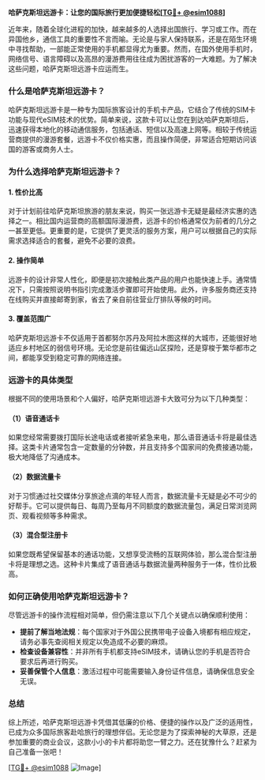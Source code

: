 **哈萨克斯坦远游卡：让您的国际旅行更加便捷轻松[[TG💪+ @esim1088](https://t.me/s/esim1088)]**

近年来，随着全球化进程的加快，越来越多的人选择出国旅行、学习或工作。而在异国他乡，通信工具的重要性不言而喻。无论是与家人保持联系，还是在陌生环境中寻找帮助，一部能正常使用的手机都显得尤为重要。然而，在国外使用手机时，网络信号、语言障碍以及高昂的漫游费用往往成为困扰游客的一大难题。为了解决这些问题，哈萨克斯坦远游卡应运而生。

### 什么是哈萨克斯坦远游卡？

哈萨克斯坦远游卡是一种专为国际旅客设计的手机卡产品，它结合了传统的SIM卡功能与现代eSIM技术的优势。简单来说，这款卡可以让您在到达哈萨克斯坦后，迅速获得本地化的移动通信服务，包括通话、短信以及高速上网等。相较于传统运营商提供的漫游套餐，远游卡不仅价格实惠，而且操作简便，非常适合短期访问该国的游客或商务人士。

### 为什么选择哈萨克斯坦远游卡？

#### 1. **性价比高**
   对于计划前往哈萨克斯坦旅游的朋友来说，购买一张远游卡无疑是最经济实惠的选择之一。相比国内运营商的高额国际漫游费，远游卡的价格通常仅为前者的几分之一甚至更低。更重要的是，它提供了更灵活的服务方案，用户可以根据自己的实际需求选择适合的套餐，避免不必要的浪费。

#### 2. **操作简单**
   远游卡的设计非常人性化，即便是初次接触此类产品的用户也能快速上手。通常情况下，只需按照说明书指引完成激活步骤即可开始使用。此外，许多服务商还支持在线购买并直接邮寄到家，省去了亲自前往营业厅排队等候的时间。

#### 3. **覆盖范围广**
   哈萨克斯坦远游卡不仅适用于首都努尔苏丹及阿拉木图这样的大城市，还能很好地适应乡村地区的弱信号环境。无论您是前往偏远山区探险，还是穿梭于繁华都市之间，都能享受到稳定可靠的网络连接。

### 远游卡的具体类型

根据不同的使用场景和个人偏好，哈萨克斯坦远游卡大致可分为以下几种类型：

#### （1）语音通话卡
   如果您经常需要拨打国际长途电话或者接听紧急来电，那么语音通话卡将是最佳选择。这类卡片通常包含一定数量的分钟数，并且支持多个国家间的免费接通功能，极大地降低了沟通成本。

#### （2）数据流量卡
   对于习惯通过社交媒体分享旅途点滴的年轻人而言，数据流量卡无疑是必不可少的好帮手。它可以提供每日、每周乃至每月不同额度的数据流量包，满足日常浏览网页、观看视频等多种需求。

#### （3）混合型注册卡
   如果您既希望保留基本的通话功能，又想享受流畅的互联网体验，那么混合型注册卡将是理想之选。这种卡片集成了语音通话与数据流量两种服务于一体，性价比极高。

### 如何正确使用哈萨克斯坦远游卡？

尽管远游卡的操作流程相对简单，但仍需注意以下几个关键点以确保顺利使用：

- **提前了解当地法规**：每个国家对于外国公民携带电子设备入境都有相应规定，请务必事先查阅相关规定以免造成不必要的麻烦。
- **检查设备兼容性**：并非所有手机都支持eSIM技术，请确认您的手机是否符合要求后再进行购买。
- **妥善保管个人信息**：激活过程中可能需要输入身份证件信息，请确保信息安全无误。

### 总结

综上所述，哈萨克斯坦远游卡凭借其低廉的价格、便捷的操作以及广泛的适用性，已成为众多国际旅客赴哈旅行的理想伴侣。无论您是为了探索神秘的大草原，还是参加重要的商业会议，这款小小的卡片都将助您一臂之力。还在犹豫什么？赶紧为自己准备一张吧！

[[TG💪+ @esim1088](https://t.me/s/esim1088) ![Image](https://i.postimg.cc/4NQfJmqS/Snipaste-2025-05-13-00-14-12.png)]